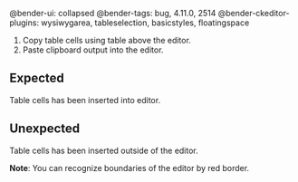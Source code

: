 @bender-ui: collapsed
@bender-tags: bug, 4.11.0, 2514
@bender-ckeditor-plugins: wysiwygarea, tableselection, basicstyles, floatingspace

1. Copy table cells using table above the editor.
1. Paste clipboard output into the editor.

## Expected

Table cells has been inserted into editor.

## Unexpected

Table cells has been inserted outside of the editor.

**Note**: You can recognize boundaries of the editor by red border.
